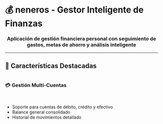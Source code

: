 # 💰 neneros - Gestor Inteligente de Finanzas




<h3 align="center">Aplicación de gestión financiera personal con seguimiento de gastos, metas de ahorro y análisis inteligente</h3>

---

## 🌟 Características Destacadas

<div style="display: grid; grid-template-columns: repeat(auto-fit, minmax(300px, 1fr)); gap: 1rem;">

### 💳 Gestión Multi-Cuentas
- Soporte para cuentas de débito, crédito y efectivo
- Balance general consolidado
- Historial de movimientos detallado


